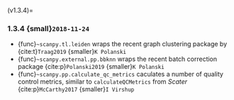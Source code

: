 (v1.3.4)=
### 1.3.4 {small}`2018-11-24`

- {func}`~scanpy.tl.leiden` wraps the recent graph clustering package by {cite:t}`Traag2019` {smaller}`K Polanski`
- {func}`~scanpy.external.pp.bbknn` wraps the recent batch correction package {cite:p}`Polanski2019` {smaller}`K Polanski`
- {func}`~scanpy.pp.calculate_qc_metrics` caculates a number of quality control metrics, similar to `calculateQCMetrics` from *Scater* {cite:p}`McCarthy2017` {smaller}`I Virshup`
